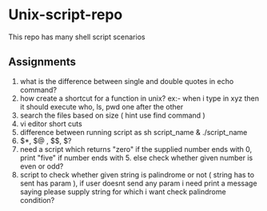 # Unix-script-repo
This repo has many shell script scenarios 

## Assignments 

1. what is the difference between single and double quotes in echo command?
2. how create a shortcut for a function in unix?
ex:- when i type in xyz then it should execute who, ls, pwd one after the other
3. search the files based on size ( hint use find command )
4. vi editor short cuts 
5. difference between running script as sh script_name & ./script_name
6. $*, $@ , $$, $?
7. need a script which returns "zero" if the supplied number ends with 0, print "five" if number ends with 5. else check whether given number is even or odd?  
8. script to check whether given string is palindrome or not ( string has to sent has param ), if user doesnt send any param i need print a message saying please supply string for which i want check palindrome condition?



